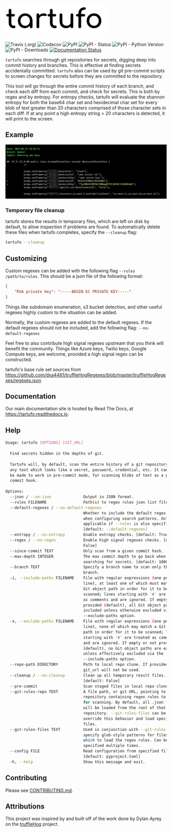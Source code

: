 # ![tartufo logo](docs/source/_static/img/tartufo.png)

![Travis (.org)](https://img.shields.io/travis/godaddy/tartufo)
![Codecov](https://img.shields.io/codecov/c/github/godaddy/tartufo)
![PyPI](https://img.shields.io/pypi/v/tartufo)
![PyPI - Status](https://img.shields.io/pypi/status/tartufo)
![PyPI - Python Version](https://img.shields.io/pypi/pyversions/tartufo)
![PyPI - Downloads](https://img.shields.io/pypi/dm/tartufo)
[![Documentation Status](https://readthedocs.org/projects/tartufo/badge/?version=latest)](https://tartufo.readthedocs.io/en/latest/?badge=latest)

`tartufo` searches through git repositories for secrets, digging deep into
commit history and branches. This is effective at finding secrets accidentally
committed. `tartufo` also can be used by git pre-commit scripts to screen
changes for secrets before they are committed to the repository.

This tool will go through the entire commit history of each branch, and check
each diff from each commit, and check for secrets. This is both by regex and by
entropy. For entropy checks, tartufo will evaluate the shannon entropy for both
the base64 char set and hexidecimal char set for every blob of text greater
than 20 characters comprised of those character sets in each diff. If at any
point a high entropy string > 20 characters is detected, it will print to the
screen.

## Example

![Example Issue](docs/source/_static/img/example_issue.png)

### Temporary file cleanup

tartufo stores the results in temporary files, which are left on disk by default, to allow
inspection if problems are found. To automatically delete these files when tartufo completes, specify
the `--cleanup` flag:

```bash
tartufo --cleanup
```

## Customizing

Custom regexes can be added with the following flag `--rules /path/to/rules`. This should be a json file of the following format:

```ini
{
    "RSA private key": "-----BEGIN EC PRIVATE KEY-----"
}
```

Things like subdomain enumeration, s3 bucket detection, and other useful regexes highly custom to the situation can be added.

Normally, the custom regexes are added to the default regexes. If the default regexes should not be included, add the following flag: `--no-default-regexes`

Feel free to also contribute high signal regexes upstream that you think will benefit the community. Things like Azure keys, Twilio keys, Google Compute keys, are welcome, provided a high signal regex can be constructed.

tartufo's base rule set sources from <https://github.com/dxa4481/truffleHogRegexes/blob/master/truffleHogRegexes/regexes.json>

## Documentation

Our main documentation site is hosted by Read The Docs, at
<https://tartufo.readthedocs.io>.

## Help

```bash
Usage: tartufo [OPTIONS] [GIT_URL]

  Find secrets hidden in the depths of git.

  Tartufo will, by default, scan the entire history of a git repository for
  any text which looks like a secret, password, credential, etc. It can also
  be made to work in pre-commit mode, for scanning blobs of text as a pre-
  commit hook.

Options:
  --json / --no-json              Output in JSON format.
  --rules FILENAME                Path(s) to regex rules json list file(s).
  --default-regexes / --no-default-regexes
                                  Whether to include the default regex list
                                  when configuring search patterns. Only
                                  applicable if --rules is also specified.
                                  [default: --default-regexes]
  --entropy / --no-entropy        Enable entropy checks. [default: True]
  --regex / --no-regex            Enable high signal regexes checks. [default:
                                  False]
  --since-commit TEXT             Only scan from a given commit hash.
  --max-depth INTEGER             The max commit depth to go back when
                                  searching for secrets. [default: 1000000]
  --branch TEXT                   Specify a branch name to scan only that
                                  branch.
  -i, --include-paths FILENAME    File with regular expressions (one per
                                  line), at least one of which must match a
                                  Git object path in order for it to be
                                  scanned; lines starting with '#' are treated
                                  as comments and are ignored. If empty or not
                                  provided (default), all Git object paths are
                                  included unless otherwise excluded via the
                                  --exclude-paths option.
  -x, --exclude-paths FILENAME    File with regular expressions (one per
                                  line), none of which may match a Git object
                                  path in order for it to be scanned; lines
                                  starting with '#' are treated as comments
                                  and are ignored. If empty or not provided
                                  (default), no Git object paths are excluded
                                  unless effectively excluded via the
                                  --include-paths option.
  --repo-path DIRECTORY           Path to local repo clone. If provided,
                                  git_url will not be used.
  --cleanup / --no-cleanup        Clean up all temporary result files.
                                  [default: False]
  --pre-commit                    Scan staged files in local repo clone.
  --git-rules-repo TEXT           A file path, or git URL, pointing to a git
                                  repository containing regex rules to be used
                                  for scanning. By default, all .json files
                                  will be loaded from the root of that
                                  repository. --git-rules-files can be used to
                                  override this behavior and load specific
                                  files.
  --git-rules-files TEXT          Used in conjunction with --git-rules-repo,
                                  specify glob-style patterns for files from
                                  which to load the regex rules. Can be
                                  specified multiple times.
  --config FILE                   Read configuration from specified file.
                                  [default: pyproject.toml]
  -h, --help                      Show this message and exit.
```

## Contributing

Please see [CONTRIBUTING.md](./CONTRIBUTING.md).

## Attributions

This project was inspired by and built off of the work done by Dylan Ayrey on
the [truffleHog] project.

[pre-commit]: https://pre-commit.com/
[truffleHog]: https://github.com/dxa4481/truffleHog
